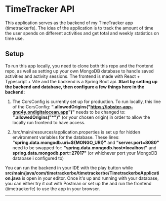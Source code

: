 # TimeTracker API

This application serves as the backend of my TimeTracker app (timetrackerfe).
The idea of the application is to track the amount of time the user spends on different activities
and get total and weekly statistics on time use.

## Setup

To run this app locally, you need to clone both this repo and the frontend repo, as well as setting
up your own MongoDB database to handle saved activities and activity sessions.
The frontend is made with React + Typescript + Vite and the backend is a Spring Boot api.
**Start by setting up the backend and database, then configure a few things here in the backend:**

1. The CorsConfig is currently set up for production. To run locally, this line of the CorsConfig:
**".allowedOrigins("https://lobster-app-gnq4y.ondigitalocean.app")"**
needs to be changed to:
**".allowedOrigins("*")"**
(or your chosen origin) in order to allow the locally run frontend to have access. 

2. /src/main/resources/application.properties is set up for hidden environment variables for the database.
These lines:
**"spring.data.mongodb.uri=${MONGO_URI}"** and
**"server.port=8080"**
need to be swapped for:
**"spring.data.mongodb.host=localhost"** and
**spring.data.mongodb.port=27017"** (or whichever port your MongoDB database i configured to)

You can run the backend in your IDE with the play button while
**src/main/java/com/timetrackerbe/timetrackerbe/TimetrackerbeApplication.java** is open in your editor.
Once it's up and running with your database, you can either try it out with Postman or set up the and run
the frontend (timetrackerfe) to use the app in your browser.

-------------------------------------------------------------------------------------------------------

